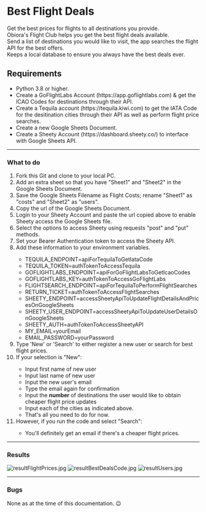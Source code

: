 <h1>Best Flight Deals</h1>
Get the best prices for flights to all destinations you provide.<br>
Obiora's Flight Club helps you get the best flight deals available.<br>
Send a list of destinations you would like to visit, the app searches the flight API for the best offers.<br>
Keeps a local database to ensure you always have the best deals ever.

<h2>Requirements</h2>
<ul>
  <li>Python 3.8 or higher.</li>
  <li>Create a GoFlightLabs Account (https://app.goflightlabs.com) & get the ICAO Codes for destinations through their API.</li>
  <li>Create a Tequila account (https://tequila.kiwi.com) to get the IATA Code for the desitination cities through their API as well as perform flight price searches.</li>
  <li>Create a new Google Sheets Document.</li>
  <li>Create a Sheety Account (https://dashboard.sheety.co/) to interface with Google Sheets API.</li>
</ul>
<hr>
<h3>What to do</h3>
<ol>
  <li>Fork this Git and clone to your local PC.</li>
  <li>Add an extra sheet so that you have "Sheet1" and "Sheet2" in the Google Sheets Document.</li>
  <li>Save the Google Sheets Filename as Flight Costs; rename "Sheet1" as "costs" and "Sheet2" as "users".</li>
  <li>Copy the url of the Google Sheets Document.</li>
  <li>Login to your Sheety Account and paste the url copied above to enable Sheety access the Google Sheets file.</li>
  <li>Select the options to access Sheety using requests "post" and "put" methods.</li>
  <li>Set your Bearer Authentication token to access the Sheety API.</li>
  <li>Add these information to your environment variables.</li>
  <ul>
    <li>TEQUILA_ENDPOINT=apiForTequilaToGetIataCode</li>
    <li>TEQUILA_TOKEN=authTokenToAccessTequila</li>
    <li>GOFLIGHTLABS_ENDPOINT=apiForGoFlightLabsToGetIcaoCodes</li>
    <li>GOFLIGHTLABS_KEY=authTokenToAccessGoFlightLabs</li>
    <li>FLIGHTSEARCH_ENDPOINT=apiForTequilaToPerformFlightSearches</li>
    <li>RETURN_TICKET=authTokenToAccessFlightSearches</li>
    <li>SHEETY_ENDPOINT=accessSheetyApiToUpdateFlightDetailsAndPricesOnGoogleSheets</li>
    <li>SHEETY_USER_ENDPOINT=accessSheetyApiToUpdateUserDetailsOnGoogleSheets</li>
    <li>SHEETY_AUTH=authTokenToAccessSheetyAPI</li>
    <li>MY_EMAIL=yourEmail</li>
    <li>EMAIL_PASSWORD=yourPassword</li>
  </ul>
  <li>Type 'New' or 'Search' to either register a new user or search for best flight prices.</li>
  <li>If your selection is "New":</li>
  <ul>
    <li>Input first name of new user</li>
    <li>Input last name of new user</li>
    <li>Input the new user's email</li>
    <li>Type the email again for confirmation</li>
    <li>Input the <strong>number</strong> of destinations the user would like to obtain cheaper flight price updates</li>
    <li>Input each of the cities as indicated above.</li>
    <li>That's all you need to do for now.</li>
  </ul>
  <li>However, if you run the code and select "Search":</li>
  <ul>
    <li>You'll definitely get an email if there's a cheaper flight prices.</li>
  </ul>
</ol>
<hr>
<h3>Results</h3>
<img src="https://user-images.githubusercontent.com/30503852/203136992-c9353579-3e7e-4f72-a791-4958be5e07b9.jpg" alt="resultFlightPrices.jpg">
<img src="https://user-images.githubusercontent.com/30503852/203137226-5e7a3856-4a2b-440d-8fdd-787969487dfd.jpg" alt="resultBestDealsCode.jpg">
<img src="https://user-images.githubusercontent.com/30503852/203137560-c013efbb-f3b0-4aab-91cf-1366dbedfb24.jpg" alt="resultUsers.jpg">
<hr>
<h3>Bugs</h3>
<p>None as at the time of this documentation. 😉</p>


